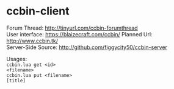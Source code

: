 ccbin-client
============
Forum Thread: http://tinyurl.com/ccbin-forumthread<br />
User interface: https://blaizecraft.com/ccbin/ Planned Url: http://www.ccbin.tk/<br />
Server-Side Source: http://github.com/figgycity50/ccbin-server<br />

Usages:<br />
<code>ccbin.lua get &lt;id&gt; &lt;filename&gt;</code><br />
<code>ccbin.lua put &lt;filename&gt; [title]</code>
